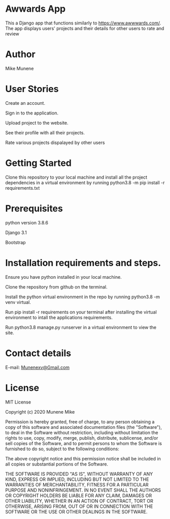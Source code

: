 # Awwards App
This a Django app that functions similarly to https://www.awwwards.com/. The app displays users' projects and their details for other users to rate and review


# Author
Mike Munene

# User Stories
Create an account.

Sign in to the application.

Upload project to the website.

See their profile with all their projects.

Rate various projects dispalayed by other users

# Getting Started
Clone this repository to your local machine and install all the project dependencies in a virtual environment by running python3.8 -m pip install -r requirements.txt

# Prerequisites
python version 3.8.6

Django 3.1

Bootstrap

# Installation requirements and steps.
Ensure you have python installed in your local machine.

Clone the repository from github on the terminal.

Install the python virtual environment in the repo by running python3.8 -m venv virtual.

Run pip install -r requirements on your terminal after installing the virtual environment to intall the applications requirements.

Run python3.8 manage.py runserver in a virtual environment to view the site.


# Contact details
E-mail: Munenexv@Gmail.com

# License
MIT License

Copyright (c) 2020 Munene Mike

Permission is hereby granted, free of charge, to any person obtaining a copy of this software and associated documentation files (the "Software"), to deal in the Software without restriction, including without limitation the rights to use, copy, modify, merge, publish, distribute, sublicense, and/or sell copies of the Software, and to permit persons to whom the Software is furnished to do so, subject to the following conditions:

The above copyright notice and this permission notice shall be included in all copies or substantial portions of the Software.

THE SOFTWARE IS PROVIDED "AS IS", WITHOUT WARRANTY OF ANY KIND, EXPRESS OR IMPLIED, INCLUDING BUT NOT LIMITED TO THE WARRANTIES OF MERCHANTABILITY, FITNESS FOR A PARTICULAR PURPOSE AND NONINFRINGEMENT. IN NO EVENT SHALL THE AUTHORS OR COPYRIGHT HOLDERS BE LIABLE FOR ANY CLAIM, DAMAGES OR OTHER LIABILITY, WHETHER IN AN ACTION OF CONTRACT, TORT OR OTHERWISE, ARISING FROM, OUT OF OR IN CONNECTION WITH THE SOFTWARE OR THE USE OR OTHER DEALINGS IN THE SOFTWARE.
